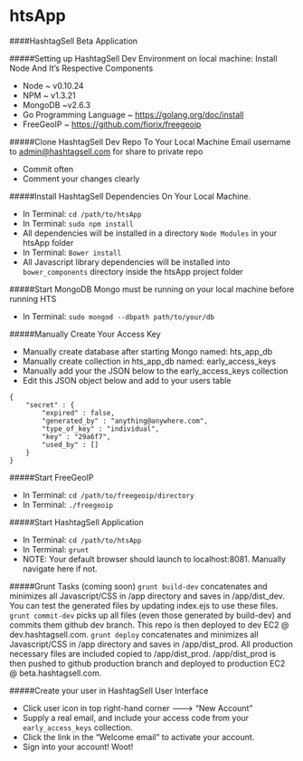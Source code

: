 htsApp
======

####HashtagSell Beta Application

#####Setting up HashtagSell Dev Environment on local machine:
Install Node And It’s Respective Components
- Node ~ v0.10.24
- NPM ~ v1.3.21
- MongoDB ~v2.6.3
- Go Programming Language ~ https://golang.org/doc/install
- FreeGeoIP ~ https://github.com/fiorix/freegeoip


#####Clone HashtagSell Dev Repo To Your Local Machine
Email username to admin@hashtagsell.com for share to private repo
- Commit often
- Comment your changes clearly


#####Install HashtagSell Dependencies On Your Local Machine.
- In Terminal: `cd /path/to/htsApp`
- In Terminal: `sudo npm install`
- All dependencies will be installed in a directory `Node Modules` in your htsApp folder
- In Terminal: `Bower install`
- All Javascript library dependencies will be installed into `bower_components` directory inside the htsApp project folder


#####Start MongoDB
Mongo must be running on your local machine before running HTS
- In Terminal: `sudo mongod --dbpath path/to/your/db`


#####Manually Create Your Access Key
- Manually create database after starting Mongo named: hts_app_db
- Manually create collection in hts_app_db named: early_access_keys
- Manually add your the JSON below to the early_access_keys collection
- Edit this JSON object below and add to your users table
```
{
    "secret" : {
        "expired" : false,
        "generated_by" : "anything@anywhere.com",
        "type_of_key" : "individual",
        "key" : "29a6f7",
        "used_by" : []
    }
}
```


#####Start FreeGeoIP
- In Terminal: `cd /path/to/freegeoip/directory`
- In Terminal: `./freegeoip`


#####Start HashtagSell Application
- In Terminal: `cd /path/to/htsApp`
- In Terminal: `grunt`
- NOTE: Your default browser should launch to localhost:8081.  Manually navigate here if not.

#####Grunt Tasks (coming soon)
`grunt build-dev` concatenates and minimizes all Javascript/CSS in /app directory and saves in /app/dist_dev.  You can test the generated files by updating index.ejs to use these files.
`grunt commit-dev` picks up all files (even those generated by build-dev) and commits them github dev branch.  This repo is then deployed to dev EC2 @ dev.hashtagsell.com.
`grunt deploy` concatenates and minimizes all Javascript/CSS in /app directory and saves in /app/dist_prod.  All production necessary files are included copied to /app/dist_prod.  /app/dist_prod is then pushed to github production branch and deployed to production EC2 @ beta.hashtagsell.com.


#####Create your user in HashtagSell User Interface
- Click user icon in top right-hand corner ---> “New Account”
- Supply a real email, and include your access code from your `early_access_keys` collection.
- Click the link in the “Welcome email” to activate your account.
- Sign into your account!  Woot!